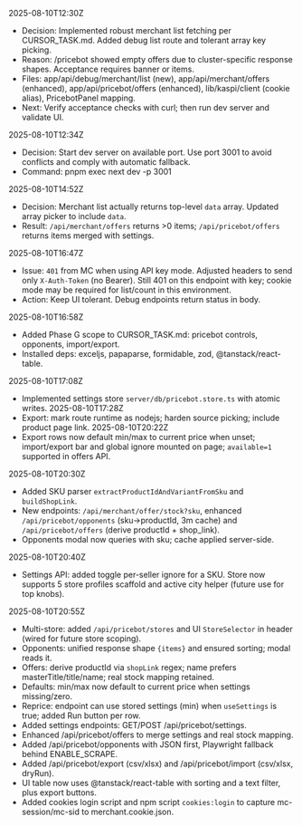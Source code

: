 2025-08-10T12:30Z
- Decision: Implemented robust merchant list fetching per CURSOR_TASK.md. Added debug list route and tolerant array key picking.
- Reason: /pricebot showed empty offers due to cluster-specific response shapes. Acceptance requires banner or items.
- Files: app/api/debug/merchant/list (new), app/api/merchant/offers (enhanced), app/api/pricebot/offers (enhanced), lib/kaspi/client (cookie alias), PricebotPanel mapping.
- Next: Verify acceptance checks with curl; then run dev server and validate UI.

2025-08-10T12:34Z
- Decision: Start dev server on available port. Use port 3001 to avoid conflicts and comply with automatic fallback.
- Command: pnpm exec next dev -p 3001

2025-08-10T14:52Z
- Decision: Merchant list actually returns top-level `data` array. Updated array picker to include `data`.
- Result: `/api/merchant/offers` returns >0 items; `/api/pricebot/offers` returns items merged with settings.

2025-08-10T16:47Z
- Issue: `401` from MC when using API key mode. Adjusted headers to send only `X-Auth-Token` (no Bearer). Still 401 on this endpoint with key; cookie mode may be required for list/count in this environment.
- Action: Keep UI tolerant. Debug endpoints return status in body.

2025-08-10T16:58Z
- Added Phase G scope to CURSOR_TASK.md: pricebot controls, opponents, import/export.
- Installed deps: exceljs, papaparse, formidable, zod, @tanstack/react-table.

2025-08-10T17:08Z
- Implemented settings store `server/db/pricebot.store.ts` with atomic writes.
2025-08-10T17:28Z
- Export: mark route runtime as nodejs; harden source picking; include product page link.
2025-08-10T20:22Z
- Export rows now default min/max to current price when unset; import/export bar and global ignore mounted on page; `available=1` supported in offers API.

2025-08-10T20:30Z
- Added SKU parser `extractProductIdAndVariantFromSku` and `buildShopLink`.
- New endpoints: `/api/merchant/offer/stock?sku`, enhanced `/api/pricebot/opponents` (sku→productId, 3m cache) and `/api/pricebot/offers` (derive productId + shop_link).
- Opponents modal now queries with sku; cache applied server-side.

2025-08-10T20:40Z
- Settings API: added toggle per-seller ignore for a SKU. Store now supports 5 store profiles scaffold and active city helper (future use for top knobs).

2025-08-10T20:55Z
- Multi-store: added `/api/pricebot/stores` and UI `StoreSelector` in header (wired for future store scoping).
- Opponents: unified response shape `{items}` and ensured sorting; modal reads it.
- Offers: derive productId via `shopLink` regex; name prefers masterTitle/title/name; real stock mapping retained.
- Defaults: min/max now default to current price when settings missing/zero.
- Reprice: endpoint can use stored settings (min) when `useSettings` is true; added Run button per row.
- Added settings endpoints: GET/POST /api/pricebot/settings.
- Enhanced /api/pricebot/offers to merge settings and real stock mapping.
- Added /api/pricebot/opponents with JSON first, Playwright fallback behind ENABLE_SCRAPE.
- Added /api/pricebot/export (csv/xlsx) and /api/pricebot/import (csv/xlsx, dryRun).
- UI table now uses @tanstack/react-table with sorting and a text filter, plus export buttons.
- Added cookies login script and npm script `cookies:login` to capture mc-session/mc-sid to merchant.cookie.json.


